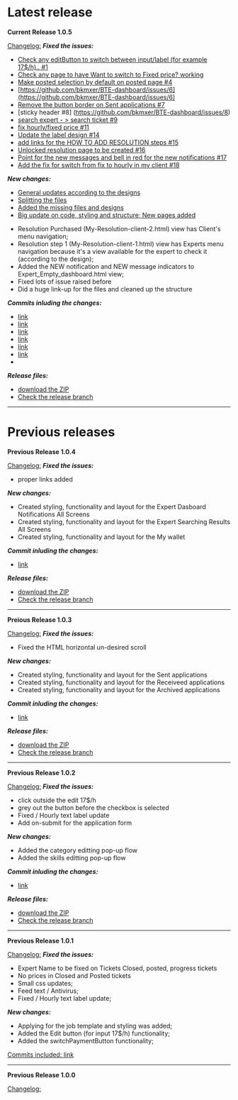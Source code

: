 
<h1> Latest release </h1>

<b>Current Release 1.0.5</b>

<u>Changelog:</u>
<i><b>Fixed the issues:</b></i>
- [Check any editButton to switch between input/label (for example 17$/h).. #1](https://github.com/bkmxer/BTE-dashboard/issues/1)
- [Check any page to have Want to switch to Fixed price? working ](https://github.com/bkmxer/BTE-dashboard/issues/2)
- [Make posted selection by default on posted page #4](https://github.com/bkmxer/BTE-dashboard/issues/4)
- [https://github.com/bkmxer/BTE-dashboard/issues/6](https://github.com/bkmxer/BTE-dashboard/issues/6)
- [Remove the button border on Sent applications #7](https://github.com/bkmxer/BTE-dashboard/issues/7)
- [sticky header #8] (https://github.com/bkmxer/BTE-dashboard/issues/8)
- [search expert - > search ticket #9](https://github.com/bkmxer/BTE-dashboard/issues/9)
- [fix hourly/fixed price #11](https://github.com/bkmxer/BTE-dashboard/issues/11)
- [Update the label design #14](https://github.com/bkmxer/BTE-dashboard/issues/14)
- [add links for the HOW TO ADD RESOLUTION steps #15](https://github.com/bkmxer/BTE-dashboard/issues/15)
- [Unlocked resolution page to be created #16](https://github.com/bkmxer/BTE-dashboard/issues/16)
- [Point for the new messages and bell in red for the new notifications #17](https://github.com/bkmxer/BTE-dashboard/issues/17)
- [Add the fix for switch from fix to hourly in my client #18](https://github.com/bkmxer/BTE-dashboard/issues/18)

<i><b>New changes:</b></i>
- [General updates according to the designs](https://github.com/bkmxer/BTE-dashboard/commit/c408b19249d7812e27cab4aa5c7ecad61a99b693)
- [Splitting the files](https://github.com/bkmxer/BTE-dashboard/commit/3a8f823db2da337d0bf04e5519e61fa0d19e6281)
- [Added the missing files and designs](https://github.com/bkmxer/BTE-dashboard/commit/e481181300262c20d2065efae1b7e29e17443857)
- [Big update on code, styling and structure; New pages added](https://github.com/bkmxer/BTE-dashboard/commit/fb2c005984881f91ccf3f69010ac01ee2e2617fb)

<ul>
  <li>Resolution Purchased (My-Resolution-client-2.html) view has Client's menu navigation;</li>
  <li>Resolution step 1 (My-Resolution-client-1.html) view has Experts menu navigation because it's a view available for the expert to check it (according to the design);</li>
  <li>Added the NEW notification and NEW message indicators to Expert_Empty_dashboard.html view;</li>
  <li>Fixed lots of issue raised before</li>
  <li>Did a huge link-up for the files and cleaned up the structure</li>
 </ul>


<i><b>Commits inluding the changes:</b></i>
- [link](https://github.com/bkmxer/BTE-dashboard/commit/6179c20eb727a3ad9cfbfc22a8d7ece9aa71e698)
- [link](https://github.com/bkmxer/BTE-dashboard/commit/c408b19249d7812e27cab4aa5c7ecad61a99b693)
- [link](https://github.com/bkmxer/BTE-dashboard/commit/41504fe25ef0fa33f211d72b698785095212a8e6)
- [link](https://github.com/bkmxer/BTE-dashboard/commit/68f3bae4f35c967281a448679e3a23b2a40a9ecb)
- [link](https://github.com/bkmxer/BTE-dashboard/commit/9491698479ad0df88133c2151cc888de08a0b7cb)
- [link](https://github.com/bkmxer/BTE-dashboard/commit/3a8f823db2da337d0bf04e5519e61fa0d19e6281)
- 

<i><b>Release files:</b></i>
- [download the ZIP](https://drive.google.com/open?id=1ID7KGID1HNKIgm-SUhAOYpOl9P4j_Tsy)
- [Check the release branch](https://github.com/bkmxer/BTE-dashboard/tree/release/Release-1-0-5)

<hr>

<h1> Previous releases </h1>

<b>Previous Release 1.0.4</b>

<u>Changelog:</u>
<i><b>Fixed the issues:</b></i>
- proper links added

<i><b>New changes:</b></i>
- Created styling, functionality and layout for the Expert Dasboard Notifications All Screens
- Created styling, functionality and layout for the Expert Searching Results All Screens
- Created styling, functionality and layout for the My wallet

<i><b>Commit inluding the changes:</b></i>
- [link](https://github.com/bkmxer/BTE-dashboard/commit/6179c20eb727a3ad9cfbfc22a8d7ece9aa71e698)

<i><b>Release files:</b></i>
- [download the ZIP](https://drive.google.com/open?id=1locRpt6Ap51oIgK0zyeRCW3yWYoWbWkF)
- [Check the release branch](https://github.com/bkmxer/BTE-dashboard/tree/release/Release-1-0-4)

<hr>

<b>Preious Release 1.0.3</b>

<u>Changelog:</u>
<i><b>Fixed the issues:</b></i>
- Fixed the HTML horizontal un-desired scroll

<i><b>New changes:</b></i>
- Created styling, functionality and layout for the Sent applications
- Created styling, functionality and layout for the Receiveed applications
- Created styling, functionality and layout for the Archived applications

<i><b>Commit inluding the changes:</b></i>
- [link](https://github.com/bkmxer/BTE-dashboard/commit/fab338275b69aa45241379531e4259550a031264)

<i><b>Release files:</b></i>
- [download the ZIP](https://drive.google.com/open?id=1paYQeR_SXIqH2oupjK03VX96Big90-4S)
- [Check the release branch](https://github.com/bkmxer/BTE-dashboard/tree/release/Release-1-0-3)

<hr>

<b>Previous Release 1.0.2</b>

<u>Changelog:</u>
<i><b>Fixed the issues:</b></i>
- click outside the edit 17$/h
- grey out the button before the checkbox is selected
- Fixed / Hourly text label update
- Add on-submit for the application form

<i><b>New changes:</b></i>
- Added the category editting pop-up flow
- Added the skills editting pop-up flow

<i><b>Commit inluding the changes:</b></i>
- [link](https://github.com/bkmxer/BTE-dashboard/commit/810e5f3fe2659167c01512167ce64e16775d1e3e)

<i><b>Release files:</b></i>
- [download the ZIP](https://drive.google.com/file/d/19eK89PYcDsFwVuZ_bwjBHm29UO9aGAdE/view?usp=sharing)
- [Check the release branch](https://github.com/bkmxer/BTE-dashboard/tree/release/Release-1-0-2)

<hr>

<b>Previous Release 1.0.1</b>

<u>Changelog:</u>
<i><b>Fixed the issues:</b></i>
- Expert Name to be fixed on Tickets Closed, posted, progress tickets
- No prices in Closed and Posted tickets
- Small css updates;
- Feed text / Antivirus;
- Fixed / Hourly text label update;

<i><b>New changes:</b></i>
- Applying for the job template and styling was added;
- Added the Edit button (for input 17$/h) functionality;
- Added the switchPaymentButton functionality;

<u>Commits included: </u>
[link](https://github.com/bkmxer/BTE-dashboard/commit/8f5f025cec14807cf808722204400882b6c3e660)

<hr>

<b>Previous Release 1.0.0</b>

<u>Changelog:</u>
